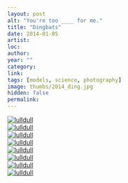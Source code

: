 ```yaml
---
layout: post
alt: "You're too ____ for me."
title: "Dingbats"
date: 2014-01-05
artist: 
loc: 
author: 
year: ""
category: 
link: 
tags: [models, science, photography]
image: thumbs/2014_ding.jpg
hidden: false
permalink:
---
```






<div class="post_image_rounded">
	<a href="{{ site.baseurl }}/images/posts/2014_ding/001.jpg" target="_blank">
	<img src="{{ site.baseurl }}/images/posts/2014_ding/001.jpg" alt="lulldull"></a>
</div>

<div class="post_image_rounded">
	<a href="{{ site.baseurl }}/images/posts/2014_ding/002.jpg" target="_blank">
	<img src="{{ site.baseurl }}/images/posts/2014_ding/002.jpg" alt="lulldull"></a>
</div>

<div class="post_image_rounded">
	<a href="{{ site.baseurl }}/images/posts/2014_ding/003.jpg" target="_blank">
	<img src="{{ site.baseurl }}/images/posts/2014_ding/003.jpg" alt="lulldull"></a>
</div>

<div class="post_image_rounded">
	<a href="{{ site.baseurl }}/images/posts/2014_ding/004.jpg" target="_blank">
	<img src="{{ site.baseurl }}/images/posts/2014_ding/004.jpg" alt="lulldull"></a>
</div>

<div class="post_image_rounded">
	<a href="{{ site.baseurl }}/images/posts/2014_ding/005.jpg" target="_blank">
	<img src="{{ site.baseurl }}/images/posts/2014_ding/005.jpg" alt="lulldull"></a>
</div>

<div class="post_image_rounded">
	<a href="{{ site.baseurl }}/images/posts/2014_ding/006.jpg" target="_blank">
	<img src="{{ site.baseurl }}/images/posts/2014_ding/006.jpg" alt="lulldull"></a>
</div>

<div class="post_image_rounded">
	<a href="{{ site.baseurl }}/images/posts/2014_ding/007.jpg" target="_blank">
	<img src="{{ site.baseurl }}/images/posts/2014_ding/007.jpg" alt="lulldull"></a>
</div>

<div class="post_image_rounded">
	<a href="{{ site.baseurl }}/images/posts/2014_ding/008.jpg" target="_blank">
	<img src="{{ site.baseurl }}/images/posts/2014_ding/008.jpg" alt="lulldull"></a>
</div>




